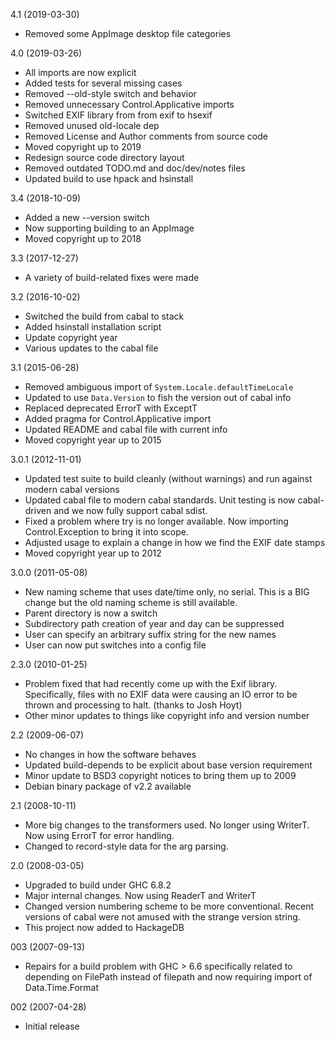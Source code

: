4.1 (2019-03-30)

  * Removed some AppImage desktop file categories


4.0 (2019-03-26)

  * All imports are now explicit
  * Added tests for several missing cases
  * Removed --old-style switch and behavior
  * Removed unnecessary Control.Applicative imports
  * Switched EXIF library from from exif to hsexif
  * Removed unused old-locale dep
  * Removed License and Author comments from source code
  * Moved copyright up to 2019
  * Redesign source code directory layout
  * Removed outdated TODO.md and doc/dev/notes files
  * Updated build to use hpack and hsinstall


3.4 (2018-10-09)

  * Added a new --version switch
  * Now supporting building to an AppImage
  * Moved copyright up to 2018


3.3 (2017-12-27)

  * A variety of build-related fixes were made


3.2 (2016-10-02)

  * Switched the build from cabal to stack
  * Added hsinstall installation script
  * Update copyright year
  * Various updates to the cabal file


3.1 (2015-06-28)

  * Removed ambiguous import of `System.Locale.defaultTimeLocale`
  * Updated to use `Data.Version` to fish the version out of cabal info
  * Replaced deprecated ErrorT with ExceptT
  * Added pragma for Control.Applicative import
  * Updated README and cabal file with current info
  * Moved copyright year up to 2015


3.0.1 (2012-11-01)

  * Updated test suite to build cleanly (without warnings) and
    run against modern cabal versions
  * Updated cabal file to modern cabal standards. Unit testing is
    now cabal-driven and we now fully support cabal sdist.
  * Fixed a problem where try is no longer available. Now importing
    Control.Exception to bring it into scope.
  * Adjusted usage to explain a change in how we find the EXIF
    date stamps
  * Moved copyright year up to 2012


3.0.0 (2011-05-08)

  * New naming scheme that uses date/time only, no serial. This
    is a BIG change but the old naming scheme is still available.
  * Parent directory is now a switch
  * Subdirectory path creation of year and day can be suppressed
  * User can specify an arbitrary suffix string for the new names
  * User can now put switches into a config file


2.3.0 (2010-01-25)

  * Problem fixed that had recently come up with the Exif
    library. Specifically, files with no EXIF data were causing
    an IO error to be thrown and processing to halt. (thanks to
    Josh Hoyt)
  * Other minor updates to things like copyright info and version
    number


2.2 (2009-06-07)

  * No changes in how the software behaves
  * Updated build-depends to be explicit about base version
    requirement
  * Minor update to BSD3 copyright notices to bring them up to 2009
  * Debian binary package of v2.2 available


2.1 (2008-10-11)

  * More big changes to the transformers used. No longer using
    WriterT. Now using ErrorT for error handling.
  * Changed to record-style data for the arg parsing.


2.0 (2008-03-05)

  * Upgraded to build under GHC 6.8.2
  * Major internal changes. Now using ReaderT and WriterT
  * Changed version numbering scheme to be more conventional. Recent
    versions of cabal were not amused with the strange version
    string.
  * This project now added to HackageDB


003 (2007-09-13)

  * Repairs for a build problem with GHC > 6.6 specifically related
    to depending on FilePath instead of filepath and now requiring
    import of Data.Time.Format


002 (2007-04-28)

  * Initial release
